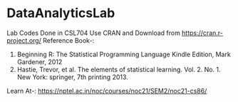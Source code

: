 # DataAnalyticsLab
Lab Codes Done in CSL704
Use CRAN and Download from https://cran.r-project.org/
Reference Book-:
1. Beginning R: The Statistical Programming Language Kindle Edition, Mark Gardener, 2012
2. Hastie, Trevor, et al. The elements of statistical learning. Vol. 2. No. 1. New York: springer, 7th printing 2013.

Learn At-: https://nptel.ac.in/noc/courses/noc21/SEM2/noc21-cs86/

